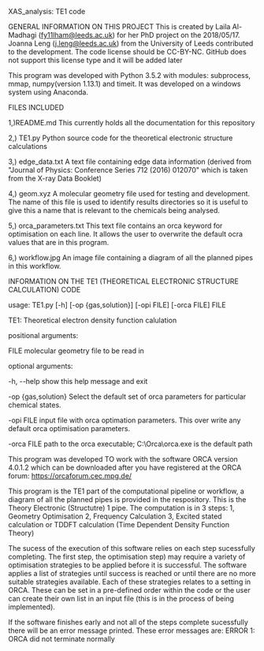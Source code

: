 XAS_analysis: TE1 code

GENERAL INFORMATION ON THIS PROJECT
This is created by Laila Al-Madhagi (fy11lham@leeds.ac.uk) for her PhD project on the 2018/05/17. Joanna Leng (j.leng@leeds.ac.uk) from the University of Leeds contributed to the development. The code license should be CC-BY-NC. GitHub does not support this license type and it will be added later

This program was developed with Python 3.5.2 with modules: subprocess, mmap, numpy(version 1.13.1) and timeit. It was developed on a windows system using Anaconda.


FILES INCLUDED 

1,)README.md			This currently holds all the documentation for
						this repository

2,) TE1.py  			Python source code for the theoretical
						electronic structure calculations
						
3,) edge_data.txt		A text file containing edge data information
						(derived from "Journal of Physics: Conference Series 712 (2016) 012070" which is taken from the X-ray Data Booklet)
						
4,) geom.xyz            A molecular geometry file used for testing 
						and development. The name of this file is used to identify results directories so it is useful to give this a name that is relevant to the chemicals being analysed.
						
5,) orca_parameters.txt This text file contains an orca keyword for
						optimisation on each line. It allows the user to overwrite the default ocra values that are in this program.
						
6,) workflow.jpg 		An image file containing a diagram of all the
						planned pipes in this workflow.


						
INFORMATION ON THE TE1 (THEORETICAL ELECTRONIC STRUCTURE CALCULATION) CODE

usage: TE1.py [-h] [-op {gas,solution}] [-opi FILE] [-orca FILE] FILE

TE1: Theoretical electron density function calulation

positional arguments:

  FILE                molecular geometry file to be read in

optional arguments:

  -h, --help          show this help message and exit
  
  -op {gas,solution}  Select the default set of orca parameters for particular
                      chemical states.
					  
  -opi FILE           input file with orca optimation parameters. This over
                      write any default orca optimisation parameters.
					  
  -orca FILE          path to the orca executable; C:\Orca\orca.exe is the
                      default path


This program was developed TO work with the software ORCA version 4.0.1.2 which can be downloaded after you have registered at the ORCA forum:
https://orcaforum.cec.mpg.de/

This program is the TE1 part of the computational pipeline or workflow, a diagram of all the planned pipes is provided in the respository. This is the Theory Electronic (Structutre) 1 pipe. The computation is in 3 steps:
1, Geometry Optimisation 2, Frequency Calculation 3, Excited stated calculation or TDDFT calculation (Time Dependent Density Function Theory)

The sucess of the execution of this software relies on each step sucessfully completing. The first step, the optimisation step) may require a variety of optimisation strategies to be applied before it is successful. The software applies a list of strategies until success is reached or until there are no more suitable strategies available. Each of these strategies relates to a setting in ORCA. These can be set in a pre-defined order within the code or the user can create their own list in an input file (this is in the process of being implemented).

If the software finishes early and not all of the steps complete sucessfully there will be an error message printed. These error messages are:
ERROR 1: ORCA did not terminate normally
